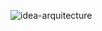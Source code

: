 ![idea-arquitecture](https://github.com/phone-replay/nymphicus-service/assets/44899195/7c0e8a50-9de9-40f7-b4ca-9fdd992f1416)
